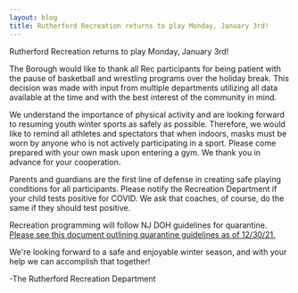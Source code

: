 ```yaml
---
layout: blog
title: Rutherford Recreation returns to play Monday, January 3rd!
---
```


Rutherford Recreation returns to play Monday, January 3rd!

The Borough would like to thank all Rec participants for being patient with the pause of basketball and wrestling programs over the holiday break. This decision was made with input from multiple departments utilizing all data available at the time and with the best interest of the community in mind.

We understand the importance of physical activity and are looking forward to resuming youth winter sports as safely as possible. Therefore, we would like to remind all athletes and spectators that when indoors, masks must be worn by anyone who is not actively participating in a sport. Please come prepared with your own mask upon entering a gym.  We thank you in advance for your cooperation. 

Parents and guardians are the first line of defense in creating safe playing conditions for all participants. Please notify the Recreation Department if your child tests positive for COVID. We ask that coaches, of course, do the same if they should test positive. 

Recreation programming will follow NJ DOH guidelines for quarantine. [Please see this document outlining quarantine guidelines as of 12/30/21.](https://storage.googleapis.com/static.rutherford-nj.com/recreation/Winter%202022%20COVID%20Prep.pdf) 

We're looking forward to a safe and enjoyable winter season, and with your help we can accomplish that together!

-The Rutherford Recreation Department
